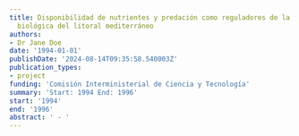 ```yaml
---
title: Disponibilidad de nutrientes y predación como reguladores de la producción
  biológica del litoral mediterráneo
authors:
- Dr Jane Doe
date: '1994-01-01'
publishDate: '2024-08-14T09:35:58.540003Z'
publication_types:
- project
funding: 'Comisión Interministerial de Ciencia y Tecnología'
summary: 'Start: 1994 End: 1996'
start: '1994'
end: '1996'
abstract: ' - '
---
```

